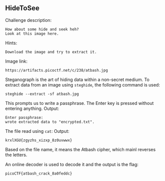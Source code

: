 ## HideToSee

Challenge description:
```
How about some hide and seek heh?
Look at this image here.
```

Hints:
```
Download the image and try to extract it.
```

Image link:
```
https://artifacts.picoctf.net/c/238/atbash.jpg
```

Steganograph is the art of hiding data within a non-secret medium. 
To extract data from an image using ```steghide```, the following command is used:
```
steghide --extract -sf atbash.jpg
```

This prompts us to write a passphrase. The Enter key is pressed without entering anything. Output:
```
Enter passphrase:
wrote extracted data to "encrypted.txt".
```

The file read using ```cat```:
Output:
```
krxlXGU{zgyzhs_xizxp_8z0uvwwx}
```
Based on the file name, it means the Atbash cipher, which mainl reverses the letters.

An online decoder is used to decode it and the output is the flag:
```
picoCTF{atbash_crack_8a0feddc}
```


